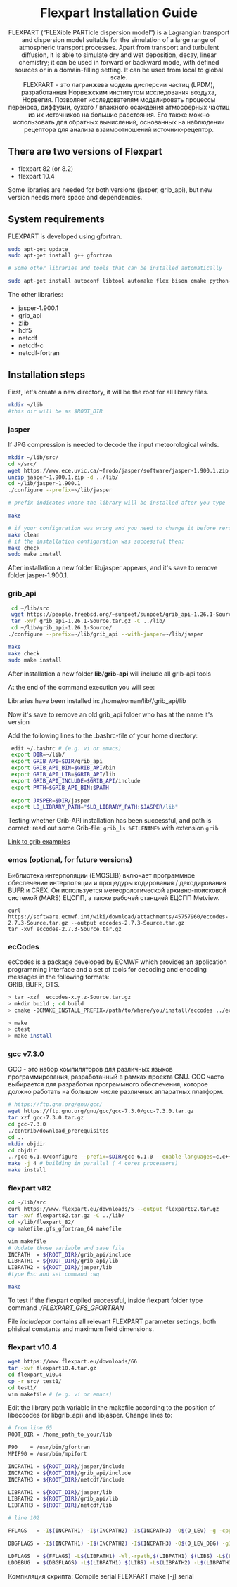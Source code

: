 <h1 align="center"> Flexpart Installation Guide </h1>
<p align="center">
FLEXPART (“FLEXible PARTicle dispersion model”) is a Lagrangian transport and dispersion model suitable for the simulation of a large range of atmospheric
transport processes. Apart from transport and turbulent diffusion, it is able to simulate dry and wet deposition, decay, linear chemistry;  
it can be used in forward or backward mode, with defined sources or in a domain-filling setting. It can be used from local to global scale.
<br/>
FLEXPART - это лагранжева модель дисперсии частиц (LPDM), разработанная Норвежским институтом исследования воздуха, Норвегия. Позволяет исследователям моделировать процессы переноса, диффузии, сухого / влажного осаждения атмосферных частиц из их источников на большие расстояния. Его также можно использовать для обратных вычислений, основанных на наблюдении рецептора для анализа взаимоотношений источник-рецептор.

</p>

## There are two versions of Flexpart

- flexpart 82 (or 8.2)
- flexpart 10.4

Some libraries are needed for both versions (jasper, grib_api), but new version needs more space and dependencies.

## System requirements

FLEXPART is developed using gfortran.

```bash
sudo apt-get update
sudo apt-get install g++ gfortran

# Some other libraries and tools that can be installed automatically

sudo apt-get install autoconf libtool automake flex bison cmake python-dev python-pip
```

The other libraries:

- jasper-1.900.1
- grib_api
- zlib
- hdf5
- netcdf
- netcdf-c
- netcdf-fortran

## Installation steps

First, let's create a new directory, it will be the root for all library files.

```bash
mkdir ~/lib
#this dir will be as $ROOT_DIR
```

### jasper

If JPG compression is needed to decode the input meteorological winds.

```bash
mkdir ~/lib/src/
cd ~/src/
wget https://www.ece.uvic.ca/~frodo/jasper/software/jasper-1.900.1.zip
unzip jasper-1.900.1.zip -d ../lib/
cd ~/lib/jasper-1.900.1
./configure --prefix=~/lib/jasper

# prefix indicates where the library will be installed after you type - make install

make

# if your configuration was wrong and you need to change it before rerun make, run
make clean
# if the installation configuration was successful then:
make check
sudo make install
```

After installation a new folder lib/jasper appears, and it's save to remove folder jasper-1.900.1.

### grib_api

```bash
 cd ~/lib/src
 wget https://people.freebsd.org/~sunpoet/sunpoet/grib_api-1.26.1-Source.tar.gz
 tar -xvf grib_api-1.26.1-Source.tar.gz -C ../lib/
 cd ~/lib/grib_api-1.26.1-Source/
./configure --prefix=~/lib/grib_api --with-jasper=~/lib/jasper 

make
make check
sudo make install
```

After installation a new folder **lib/grib-api** will include all grib-api tools

At the end of the command execution you will see:

Libraries have been installed in:
   /home/roman/lib//grib_api/lib

Now it's save to remove an old grib_api folder who has at the name it's version

Add the following lines to the .bashrc-file of your home directory:

```bash
 edit ~/.bashrc # (e.g. vi or emacs)
 export DIR=~/lib/
 export GRIB_API=$DIR/grib_api
 export GRIB_API_BIN=$GRIB_API/bin
 export GRIB_API_LIB=$GRIB_API/lib
 export GRIB_API_INCLUDE=$GRIB_API/include
 export PATH=$GRIB_API_BIN:$PATH
 
 export JASPER=$DIR/jasper
 export LD_LIBRARY_PATH="$LD_LIBRARY_PATH:$JASPER/lib"
```

Testing whether Grib-API installation has been successful, and path is correct: read out some Grib-file:
`grib_ls %FILENAME%` with extension `grib`

[Link to grib examples](http://download.ecmwf.org/test-data/grib_api/grib_api_test_data.tar.gz)

### emos (optional, for future versions)

Библиотека интерполяции (EMOSLIB) включает программное обеспечение интерполяции и процедуры кодирования / декодирования BUFR и CREX. Он используется метеорологической архивно-поисковой системой (MARS) ЕЦСПП, а также рабочей станцией ЕЦСПП Metview.

```bahs
curl https://software.ecmwf.int/wiki/download/attachments/45757960/eccodes-2.7.3-Source.tar.gz --output eccodes-2.7.3-Source.tar.gz
tar -xvf eccodes-2.7.3-Source.tar.gz
```

### ecCodes

ecCodes is a package developed by ECMWF which provides an application programming interface and a set of tools for decoding and encoding messages in the following formats:  
GRIB, BUFR, GTS.

```bash
> tar -xzf  eccodes-x.y.z-Source.tar.gz
> mkdir build ; cd build
> cmake -DCMAKE_INSTALL_PREFIX=/path/to/where/you/install/eccodes ../eccodes-x.y.z-Source

> make
> ctest
> make install
```

### gcc v7.3.0

GСС - это набор компиляторов для различных языков программирования, разработанный в рамках проекта GNU. GCC часто выбирается для разработки программного обеспечения, которое должно работать на большом числе различных аппаратных платформ.

```bash
# https://ftp.gnu.org/gnu/gcc/
wget https://ftp.gnu.org/gnu/gcc/gcc-7.3.0/gcc-7.3.0.tar.gz
tar xzf gcc-7.3.0.tar.gz
cd gcc-7.3.0
./contrib/download_prerequisites
cd ..
mkdir objdir
cd objdir
../gcc-6.1.0/configure --prefix=$DIR/gcc-6.1.0 --enable-languages=c,c++,fortran
make -j 4 # building in parallel ( 4 cores processors)
make install
```

### flexpart v82

```bash
cd ~/lib/src
curl https://www.flexpart.eu/downloads/5 --output flexpart82.tar.gz
tar -xvf flexpart82.tar.gz -C ../lib/
cd ~/lib/flexpart_82/
cp makefile.gfs_gfortran_64 makefile

vim makefile
# Update those variable and save file
INCPATH  = ${ROOT_DIR}/grib_api/include
LIBPATH1 = ${ROOT_DIR}/grib_api/lib
LIBPATH2 = ${ROOT_DIR}/jasper/lib
#type Esc and set command :wq

make
```

To test if the flexpart copiled successful, inside flexpart folder type command *./FLEXPART_GFS_GFORTRAN*

File *includepar* contains all relevant FLEXPART parameter settings, both phisical constants and maximum field dimensions.

### flexpart v10.4

```bash
wget https://www.flexpart.eu/downloads/66
tar -xvf flexpart10.4.tar.gz
cd flexpart_v10.4
cp -r src/ test1/
cd test1/
vim makefile # (e.g. vi or emacs)
```

Edit the library path variable in the makefile according to the position of libeccodes (or libgrib_api) and libjasper. Change lines to:

```bash
# from line 65
ROOT_DIR = /home_path_to_your/lib

F90    = /usr/bin/gfortran
MPIF90 = /usr/bin/mpifort

INCPATH1 = ${ROOT_DIR}/jasper/include
INCPATH2 = ${ROOT_DIR}/grib_api/include
INCPATH3 = ${ROOT_DIR}/netcdf/include

LIBPATH1 = ${ROOT_DIR}/jasper/lib
LIBPATH2 = ${ROOT_DIR}/grib_api/lib
LIBPATH3 = ${ROOT_DIR}/netcdf/lib

# line 102

FFLAGS   = -I$(INCPATH1) -I$(INCPATH2) -I$(INCPATH3) -O$(O_LEV) -g -cpp -m64 -mcmodel=medium -fconvert=little-endian -frecord-marker=4 -fmessage-length=0 -flto=jobserver -O$(O_LEV) $(NCOPT) $(FUSER)

DBGFLAGS = -I$(INCPATH1) -I$(INCPATH2) -I$(INCPATH3) -O$(O_LEV_DBG) -g3 -ggdb3 -cpp -m64 -mcmodel=medium -fconvert=little-endian -frecord-marker=4 -fmessage-length=0 -flto=jobserver -O$(O_LEV_DBG) $(NCOPT) -fbacktrace   -Wall  -fdump-core $(FUSER)

LDFLAGS  = $(FFLAGS) -L$(LIBPATH1) -Wl,-rpath,$(LIBPATH1) $(LIBS) -L$(LIBPATH2) -L$(LIBPATH3)
LDDEBUG  = $(DBGFLAGS) -L$(LIBPATH1) $(LIBS) -L$(LIBPATH2) -L$(LIBPATH3)
```

Компиляция скрипта:
Compile serial FLEXPART
  make [-j] serial
